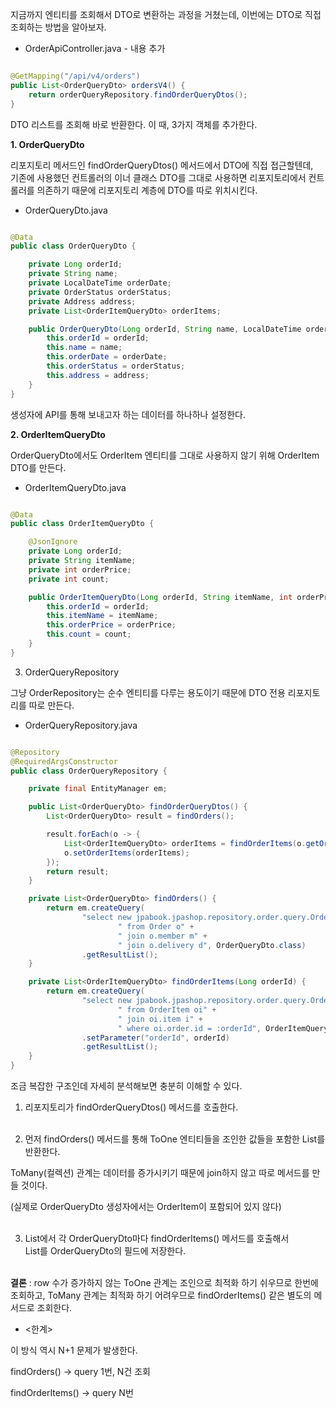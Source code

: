 지금까지 엔티티를 조회해서 DTO로 변환하는 과정을 거쳤는데, 이번에는 DTO로 직접 조회하는 방법을 알아보자.

* OrderApiController.java - 내용 추가

```java

@GetMapping("/api/v4/orders")
public List<OrderQueryDto> ordersV4() {
    return orderQueryRepository.findOrderQueryDtos();
}

```

DTO 리스트를 조회해 바로 반환한다. 이 때, 3가지 객체를 추가한다.

**1. OrderQueryDto**

리포지토리 메서드인 findOrderQueryDtos() 메서드에서 DTO에 직접 접근할텐데, <br/>
기존에 사용했던 컨트롤러의 이너 클래스 DTO를 그대로 사용하면 리포지토리에서 컨트롤러를 의존하기 때문에 리포지토리 계층에 DTO를 따로 위치시킨다.

* OrderQueryDto.java

```java

@Data
public class OrderQueryDto {

    private Long orderId;
    private String name;
    private LocalDateTime orderDate;
    private OrderStatus orderStatus;
    private Address address;
    private List<OrderItemQueryDto> orderItems;

    public OrderQueryDto(Long orderId, String name, LocalDateTime orderDate, OrderStatus orderStatus, Address address) {
        this.orderId = orderId;
        this.name = name;
        this.orderDate = orderDate;
        this.orderStatus = orderStatus;
        this.address = address;
    }
}

```

생성자에 API를 통해 보내고자 하는 데이터를 하나하나 설정한다.

**2. OrderItemQueryDto**

OrderQueryDto에서도 OrderItem 엔티티를 그대로 사용하지 않기 위해 OrderItem DTO를 만든다.

* OrderItemQueryDto.java

```java

@Data
public class OrderItemQueryDto {

    @JsonIgnore
    private Long orderId;
    private String itemName;
    private int orderPrice;
    private int count;

    public OrderItemQueryDto(Long orderId, String itemName, int orderPrice, int count) {
        this.orderId = orderId;
        this.itemName = itemName;
        this.orderPrice = orderPrice;
        this.count = count;
    }
}

```

3. OrderQueryRepository

그냥 OrderRepository는 순수 엔티티를 다루는 용도이기 때문에 DTO 전용 리포지토리를 따로 만든다.

* OrderQueryRepository.java

```java

@Repository
@RequiredArgsConstructor
public class OrderQueryRepository {

    private final EntityManager em;

    public List<OrderQueryDto> findOrderQueryDtos() {
        List<OrderQueryDto> result = findOrders();

        result.forEach(o -> {
            List<OrderItemQueryDto> orderItems = findOrderItems(o.getOrderId());
            o.setOrderItems(orderItems);
        });
        return result;
    }

    private List<OrderQueryDto> findOrders() {
        return em.createQuery(
                "select new jpabook.jpashop.repository.order.query.OrderQueryDto(o.id, m.name, o.orderDate, o.status, d.address)" +
                        " from Order o" +
                        " join o.member m" +
                        " join o.delivery d", OrderQueryDto.class)
                .getResultList();
    }

    private List<OrderItemQueryDto> findOrderItems(Long orderId) {
        return em.createQuery(
                "select new jpabook.jpashop.repository.order.query.OrderItemQueryDto(oi.order.id, i.name, oi.orderPrice, oi.count)" +
                        " from OrderItem oi" +
                        " join oi.item i" +
                        " where oi.order.id = :orderId", OrderItemQueryDto.class)
                .setParameter("orderId", orderId)
                .getResultList();
    }
}

```

조금 복잡한 구조인데 자세히 분석해보면 충분히 이해할 수 있다.


1. 리포지토리가 findOrderQueryDtos() 메서드를 호출한다.
<br/><br/>
 
2. 먼저 findOrders() 메서드를 통해 ToOne 엔티티들을 조인한 값들을 포함한 List<OrderQueryDto>를 반환한다.

ToMany(컬렉션) 관계는 데이터를 증가시키기 때문에 join하지 않고 따로 메서드를 만들 것이다.

(실제로 OrderQueryDto 생성자에서는 OrderItem이 포함되어 있지 않다)
<br/><br/>
 
3. List<OrderQueryDto>에서 각 OrderQueryDto마다 findOrderItems() 메서드를 호출해서<br/>
  List<OrdeItemQueryDto>를 OrderQueryDto의 필드에 저장한다.
  <br/><br/>
  
**결론** : row 수가 증가하지 않는 ToOne 관계는 조인으로 최적화 하기 쉬우므로 한번에 조회하고, 
  ToMany 관계는 최적화 하기 어려우므로 findOrderItems() 같은 별도의 메서드로 조회한다.
  
* <한계>

이 방식 역시 N+1 문제가 발생한다.

findOrders() -> query 1번, N건 조회

findOrderItems() -> query N번
